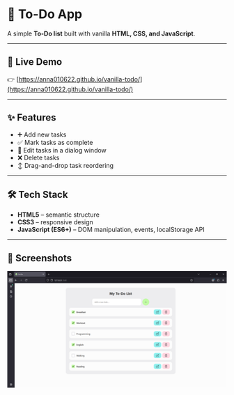 # 📝 To-Do App

A simple **To-Do list** built with vanilla **HTML, CSS, and JavaScript**.

---

## 🔗 Live Demo

👉
[https://anna010622.github.io/vanilla-todo/](https://anna010622.github.io/vanilla-todo/)

---

## ✨ Features

- ➕ Add new tasks
- ✅ Mark tasks as complete
- 📝 Edit tasks in a dialog window
- ❌ Delete tasks
- ↕️ Drag-and-drop task reordering

---

## 🛠️ Tech Stack

- **HTML5** – semantic structure
- **CSS3** – responsive design
- **JavaScript (ES6+)** – DOM manipulation, events, localStorage API

---

## 📸 Screenshots

![Desktop Screenshot](./assets/screenshots/screenshot-desktop.png)
